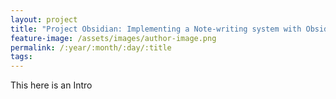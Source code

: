 ```yaml
---
layout: project
title: "Project Obsidian: Implementing a Note-writing system with Obsidian™ [#utility]"
feature-image: /assets/images/author-image.png
permalink: /:year/:month/:day/:title
tags: 
---
```


This here is an Intro
